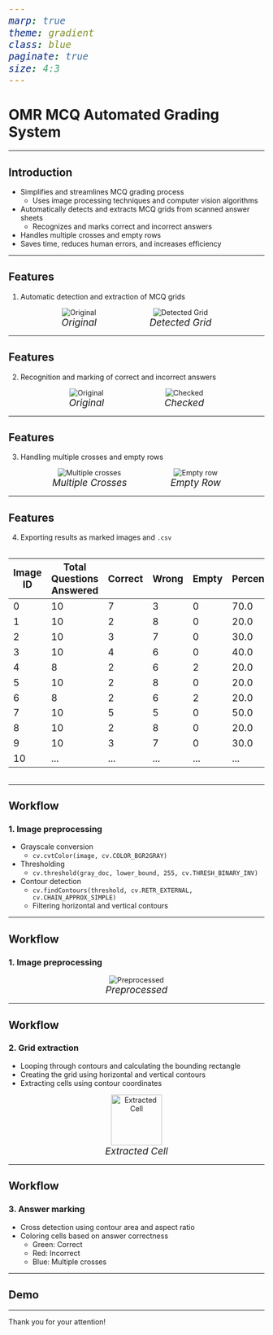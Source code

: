 ```yaml
---
marp: true
theme: gradient
class: blue
paginate: true
size: 4:3
---
```


<style>
    img {
        max-width: 200px;
    }
    .side-by-side {
        display: flex;
        justify-content: space-evenly;
        align-items: center;
        text-align: center;
    }
    table{
        font-size: 14pt;
    }
    span{
        font-style: italic;
        font-size: 14pt;
    }
</style>

# OMR MCQ Automated Grading System

---

## Introduction

- Simplifies and streamlines MCQ grading process
    - Uses image processing techniques and computer vision algorithms
- Automatically detects and extracts MCQ grids from scanned answer sheets
    - Recognizes and marks correct and incorrect answers
- Handles multiple crosses and empty rows
- Saves time, reduces human errors, and increases efficiency

---
## Features
1. Automatic detection and extraction of MCQ grids

<div class="side-by-side">
  <div>
    <img src="images/test_0.png" alt="Original">
    <br>
    <span>Original</span>
  </div>
  <div>
    <img src="images/detecttable.png" alt="Detected Grid">
    <br>
    <span>Detected Grid</span>
  </div>
</div>

---
## Features
2. Recognition and marking of correct and incorrect answers

<div class="side-by-side">
  <div>
    <img src="images/test_0.png" alt="Original">
    <br>
    <span>Original</span>
  </div>
  <div>
    <img src="images/checked_0.png" alt="Checked">
    <br>
    <span>Checked</span>
  </div>
</div>

---
## Features
3. Handling multiple crosses and empty rows

<div class="side-by-side">
  <div>
    <img src="images/checked_10.png" alt="Multiple crosses">
    <br>
    <span>Multiple Crosses</span>
  </div>
  <div>
    <img src="images/checked_16.png" alt="Empty row">
    <br>
    <span>Empty Row</span>
  </div>
</div>


---
## Features
4. Exporting results as marked images and `.csv`

<div class="side-by-side">

| Image ID | Total Questions Answered | Correct | Wrong | Empty | Percentage |
| -------- | ------------------------ | ------- | ----- | ----- | ---------- |
| 0        | 10                       | 7       | 3     | 0     | 70.0       |
| 1        | 10                       | 2       | 8     | 0     | 20.0       |
| 2        | 10                       | 3       | 7     | 0     | 30.0       |
| 3        | 10                       | 4       | 6     | 0     | 40.0       |
| 4        | 8                        | 2       | 6     | 2     | 20.0       |
| 5        | 10                       | 2       | 8     | 0     | 20.0       |
| 6        | 8                        | 2       | 6     | 2     | 20.0       |
| 7        | 10                       | 5       | 5     | 0     | 50.0       |
| 8        | 10                       | 2       | 8     | 0     | 20.0       |
| 9        | 10                       | 3       | 7     | 0     | 30.0       |
| 10       | ...                      | ...     | ...   | ...   | ...        |

</div>

---
## Workflow
### 1. Image preprocessing

- Grayscale conversion
    - `cv.cvtColor(image, cv.COLOR_BGR2GRAY)`
- Thresholding
    - `cv.threshold(gray_doc, lower_bound, 255, cv.THRESH_BINARY_INV)`
- Contour detection
    - `cv.findContours(threshold, cv.RETR_EXTERNAL, cv.CHAIN_APPROX_SIMPLE)`
    - Filtering horizontal and vertical contours

---
## Workflow
### 1. Image preprocessing
<div class="side-by-side">
    <div>
        <img src="images/edges.png" alt="Preprocessed">
        <br>
        <span>Preprocessed</span>
    </div>
</div>

---
## Workflow
### 2. Grid extraction

- Looping through contours and calculating the bounding rectangle
- Creating the grid using horizontal and vertical contours
- Extracting cells using contour coordinates

<div class="side-by-side">
    <div>
        <img src="images/roi.png" alt="Extracted Cell" width="100">
        <br>
        <span>Extracted Cell</span>
    </div>
</div>

---
## Workflow
### 3. Answer marking
- Cross detection using contour area and aspect ratio
- Coloring cells based on answer correctness
  - Green: Correct
  - Red: Incorrect
  - Blue: Multiple crosses

---

## Demo

---

Thank you for your attention!

